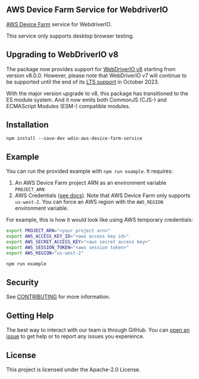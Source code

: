 ## AWS Device Farm Service for WebdriverIO

[AWS Device Farm](https://aws.amazon.com/device-farm/) service for WebdriverIO.

This service only supports desktop browser testing.

## Upgrading to WebDriverIO v8

The package now provides support for [WebDriverIO v8](https://webdriver.io/blog/2022/12/01/webdriverio-v8-released/) starting from version v8.0.0. However, please note that WebDriverIO v7 will continue to be supported until the end of its [LTS support](https://webdriver.io/versions/) in October 2023.

With the major version upgrade to v8, this package has transitioned to the ES module system. And it now emits both CommonJS (CJS-) and ECMAScript Modules (ESM-) compatible modules.

## Installation

```
npm install --save-dev wdio-aws-device-farm-service
```

## Example

You can run the provided example with `npm run example`. It requires:

1. An AWS Device Farm project ARN as an environment variable `PROJECT_ARN`
2. AWS Credentials ([see docs](https://docs.aws.amazon.com/sdk-for-javascript/v2/developer-guide/setting-credentials-node.html)). Note that AWS Device Farm only supports `us-west-2`. You can force an AWS region with the `AWS_REGION` environment variable.

For example, this is how it would look like using AWS temporary credentials:

```sh
export PROJECT_ARN="<your project arn>"
export AWS_ACCESS_KEY_ID="<aws access key id>"
export AWS_SECRET_ACCESS_KEY="<aws secret access key>"
export AWS_SESSION_TOKEN="<aws session token>"
export AWS_REGION="us-west-2"

npm run example
```

## Security

See [CONTRIBUTING](CONTRIBUTING.md#security-issue-notifications) for more information.

## Getting Help

The best way to interact with our team is through GitHub. You can [open an issue](https://github.com/awslabs/wdio-aws-device-farm-service/issues/new) to get help or to report any issues you expereince.

## License

This project is licensed under the Apache-2.0 License.
